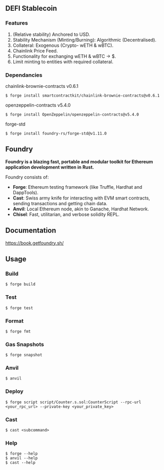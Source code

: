 ## DEFI Stablecoin

### Features

1. (Relative stability) Anchored to USD.
2. Stability Mechanism (Minting/Burning): Algorithmic (Decentralised).
3. Collateral: Exogenous (Crypto- wETH & wBTC).
4. Chainlink Price Feed.
5. Functionality for exchanging wETH & wBTC -> $.
6. Limit minting to entities with required collateral.

### Dependancies
chainlink-brownie-contracts v0.6.1
```shell
$ forge install smartcontractkit/chainlink-brownie-contracts@v0.6.1
```

openzeppelin-contracts v5.4.0
```shell
$ forge install OpenZeppelin/openzeppelin-contracts@v5.4.0
```

forge-std
```shell
$ forge install foundry-rs/forge-std@v1.11.0
```


## Foundry

**Foundry is a blazing fast, portable and modular toolkit for Ethereum application development written in Rust.**

Foundry consists of:

-   **Forge**: Ethereum testing framework (like Truffle, Hardhat and DappTools).
-   **Cast**: Swiss army knife for interacting with EVM smart contracts, sending transactions and getting chain data.
-   **Anvil**: Local Ethereum node, akin to Ganache, Hardhat Network.
-   **Chisel**: Fast, utilitarian, and verbose solidity REPL.

## Documentation

https://book.getfoundry.sh/

## Usage

### Build

```shell
$ forge build
```

### Test

```shell
$ forge test
```

### Format

```shell
$ forge fmt
```

### Gas Snapshots

```shell
$ forge snapshot
```

### Anvil

```shell
$ anvil
```

### Deploy

```shell
$ forge script script/Counter.s.sol:CounterScript --rpc-url <your_rpc_url> --private-key <your_private_key>
```

### Cast

```shell
$ cast <subcommand>
```

### Help

```shell
$ forge --help
$ anvil --help
$ cast --help
```
